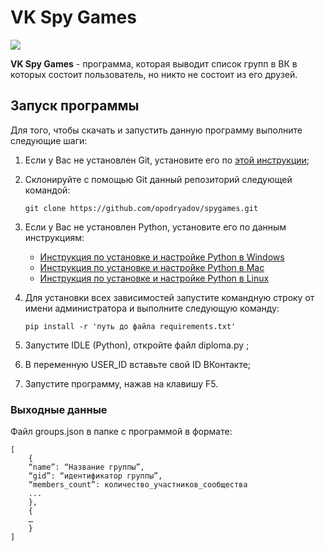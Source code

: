 ﻿# VK Spy Games
![](http://www.oko.by/uploads/posts/2018-08/thumbs/1534242655_2.jpg)

**VK Spy Games** - программа, которая выводит список групп в ВК в которых состоит пользователь, но никто не состоит из его друзей.

## Запуск программы
Для того, чтобы скачать и запустить данную программу выполните следующие шаги:
1. Если у Вас не установлен Git, установите его по [этой инструкции](https://github.com/netology-code/guides/tree/master/git);

2. Склонируйте с помощью Git данный репозиторий следующей командой:
   
   ```git clone https://github.com/opodryadov/spygames.git```
3. Если у Вас не установлен Python, установите его по данным инструкциям:
   - [Инструкция по установке и настройке Python в Windows](https://github.com/netology-code/guides/blob/master/python/python_windows.md)
   - [Инструкция по установке и настройке Python в Mac](https://github.com/netology-code/guides/blob/master/python/python_mac.md)
   - [Инструкция по установке и настройке Python в Linux](https://github.com/netology-code/guides/blob/master/python/python_linux.md)
   
4. Для установки всех зависимостей запустите командную строку от имени администратора и выполните следующую команду:
   
   ```pip install -r 'путь до файла requirements.txt'```
5. Запустите IDLE (Python), откройте файл diploma.py ;
6. В переменную USER_ID вставьте свой ID ВКонтакте;
7. Запустите программу, нажав на клавишу F5.

### Выходные данные
Файл groups.json в папке с программой в формате:
```
[
    {
    “name”: “Название группы”, 
    “gid”: “идентификатор группы”, 
    “members_count”: количество_участников_сообщества
    ...
    },
    {
    …
    }
]
```